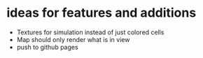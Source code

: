 

# ideas for features and additions

* Textures for simulation instead of just colored cells
* Map should only render what is in view
* push to github pages